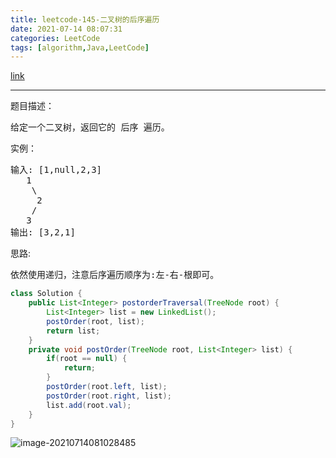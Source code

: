 ```yaml
---
title: leetcode-145-二叉树的后序遍历
date: 2021-07-14 08:07:31
categories: LeetCode
tags: [algorithm,Java,LeetCode]
---
```


[link](https://leetcode-cn.com/problems/binary-tree-postorder-traversal/)

<hr/>

题目描述：

<pre>
给定一个二叉树，返回它的 后序 遍历。
</pre>

实例：

<pre>
输入: [1,null,2,3]  
   1
    \
     2
    /
   3
输出: [3,2,1]
</pre>

思路:

<pre>
依然使用递归，注意后序遍历顺序为:左-右-根即可。
</pre>

```java
class Solution {
    public List<Integer> postorderTraversal(TreeNode root) {
        List<Integer> list = new LinkedList();
        postOrder(root, list);
        return list;
    }
    private void postOrder(TreeNode root, List<Integer> list) {
        if(root == null) {
            return;
        }
        postOrder(root.left, list);
        postOrder(root.right, list);
        list.add(root.val);
    }
}
```

![image-20210714081028485](https://gitee.com/cao_ziqiang/img/raw/master/20210714081028.png)

